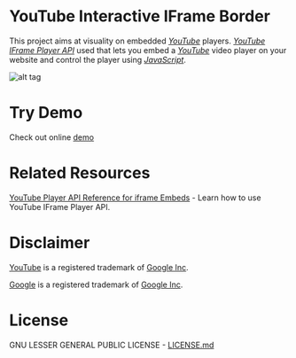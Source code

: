 # YouTube Interactive IFrame Border

This project aims at visuality on embedded <a href="https://www.youtube.com/" target="_blank"><em>YouTube</em></a> players. <a href="https://developers.google.com/youtube/iframe_api_reference" target="_blank"><em>YouTube IFrame Player API</em></a> used that lets you embed a <a href="https://www.youtube.com/" target="_blank"><em>YouTube</em></a> video player on your website and control the player using <a href="https://en.wikipedia.org/wiki/JavaScript" target="_blank"><em>JavaScript</em></a>.

![alt tag](http://drive.google.com/uc?export=view&id=0B5UxCCXVupPmM2hxdjNiQ2ljdlE)

# Try Demo

Check out online [demo](http://sametkurumahmut.github.io/youtube-interactive-iframe-border/)

# Related Resources

[YouTube Player API Reference for iframe Embeds](https://developers.google.com/youtube/iframe_api_reference) - Learn how to use YouTube IFrame Player API.

# Disclaimer

[YouTube](https://www.youtube.com/) is a registered trademark of [Google Inc](https://www.google.com/about/company/).

[Google](https://www.google.com) is a registered trademark of [Google Inc](https://www.google.com/about/company/).

# License

GNU LESSER GENERAL PUBLIC LICENSE - [LICENSE.md](./LICENSE)
